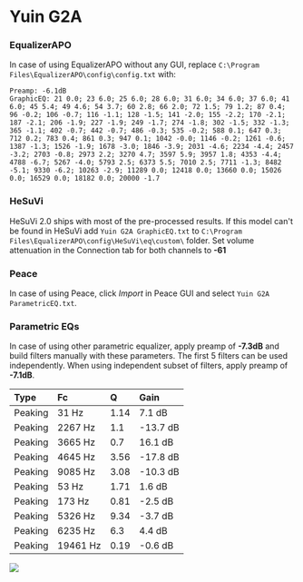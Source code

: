 # Yuin G2A

### EqualizerAPO
In case of using EqualizerAPO without any GUI, replace `C:\Program Files\EqualizerAPO\config\config.txt`
with:
```
Preamp: -6.1dB
GraphicEQ: 21 0.0; 23 6.0; 25 6.0; 28 6.0; 31 6.0; 34 6.0; 37 6.0; 41 6.0; 45 5.4; 49 4.6; 54 3.7; 60 2.8; 66 2.0; 72 1.5; 79 1.2; 87 0.4; 96 -0.2; 106 -0.7; 116 -1.1; 128 -1.5; 141 -2.0; 155 -2.2; 170 -2.1; 187 -2.1; 206 -1.9; 227 -1.9; 249 -1.7; 274 -1.8; 302 -1.5; 332 -1.3; 365 -1.1; 402 -0.7; 442 -0.7; 486 -0.3; 535 -0.2; 588 0.1; 647 0.3; 712 0.2; 783 0.4; 861 0.3; 947 0.1; 1042 -0.0; 1146 -0.2; 1261 -0.6; 1387 -1.3; 1526 -1.9; 1678 -3.0; 1846 -3.9; 2031 -4.6; 2234 -4.4; 2457 -3.2; 2703 -0.8; 2973 2.2; 3270 4.7; 3597 5.9; 3957 1.8; 4353 -4.4; 4788 -6.7; 5267 -4.0; 5793 2.5; 6373 5.5; 7010 2.5; 7711 -1.3; 8482 -5.1; 9330 -6.2; 10263 -2.9; 11289 0.0; 12418 0.0; 13660 0.0; 15026 0.0; 16529 0.0; 18182 0.0; 20000 -1.7
```

### HeSuVi
HeSuVi 2.0 ships with most of the pre-processed results. If this model can't be found in HeSuVi add
`Yuin G2A GraphicEQ.txt` to `C:\Program Files\EqualizerAPO\config\HeSuVi\eq\custom\` folder.
Set volume attenuation in the Connection tab for both channels to **-61**

### Peace
In case of using Peace, click *Import* in Peace GUI and select `Yuin G2A ParametricEQ.txt`.

### Parametric EQs
In case of using other parametric equalizer, apply preamp of **-7.3dB** and build filters manually
with these parameters. The first 5 filters can be used independently.
When using independent subset of filters, apply preamp of **-7.1dB**.

| Type    | Fc       |    Q | Gain     |
|:--------|:---------|:-----|:---------|
| Peaking | 31 Hz    | 1.14 | 7.1 dB   |
| Peaking | 2267 Hz  | 1.1  | -13.7 dB |
| Peaking | 3665 Hz  | 0.7  | 16.1 dB  |
| Peaking | 4645 Hz  | 3.56 | -17.8 dB |
| Peaking | 9085 Hz  | 3.08 | -10.3 dB |
| Peaking | 53 Hz    | 1.71 | 1.6 dB   |
| Peaking | 173 Hz   | 0.81 | -2.5 dB  |
| Peaking | 5326 Hz  | 9.34 | -3.7 dB  |
| Peaking | 6235 Hz  | 6.3  | 4.4 dB   |
| Peaking | 19461 Hz | 0.19 | -0.6 dB  |

![](https://raw.githubusercontent.com/jaakkopasanen/AutoEq/master/results/headphonecom/sbaf-serious/Yuin%20G2A/Yuin%20G2A.png)